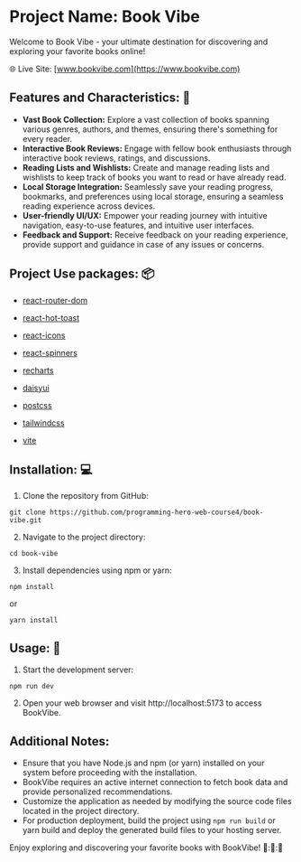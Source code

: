 # Project Name: Book Vibe

Welcome to Book Vibe - your ultimate destination for discovering and exploring your favorite books online!

:globe_with_meridians: Live Site: [www.bookvibe.com](https://www.bookvibe.com)

## Features and Characteristics: :card_index:

- **Vast Book Collection:** Explore a vast collection of books spanning various genres, authors, and themes, ensuring there's something for every reader.
- **Interactive Book Reviews:** Engage with fellow book enthusiasts through interactive book reviews, ratings, and discussions.
- **Reading Lists and Wishlists:** Create and manage reading lists and wishlists to keep track of books you want to read or have already read.
- **Local Storage Integration:** Seamlessly save your reading progress, bookmarks, and preferences using local storage, ensuring a seamless reading experience across devices.
- **User-friendly UI/UX:** Empower your reading journey with intuitive navigation, easy-to-use features, and intuitive user interfaces.
- **Feedback and Support:** Receive feedback on your reading experience, provide support and guidance in case of any issues or concerns.

## Project Use packages: :package:

- [react-router-dom](https://github.com/reactjs/react-router/tree/main/packages/react-router-dom)

- [react-hot-toast](https://react-hot-toast.com/)
- [react-icons]()
- [react-spinners](https://github.com/davidhu2000/react-spinners)
- [recharts](https://recharts.org/en-US)
- [daisyui](https://daisyui.com/)
- [postcss](https://postcss.org/)
- [tailwindcss](https://tailwindcss.com/)
- [vite](https://vitejs.dev/)

## Installation: :computer:

1. Clone the repository from GitHub:

```
git clone https://github.com/programming-hero-web-course4/book-vibe.git
```

2. Navigate to the project directory:

```
cd book-vibe
```

3. Install dependencies using npm or yarn:

```
npm install
```

or

```
yarn install
```

## Usage: :book:

1. Start the development server:

```
npm run dev
```

2. Open your web browser and visit http://localhost:5173 to access BookVibe.

## Additional Notes:

- Ensure that you have Node.js and npm (or yarn) installed on your system before proceeding with the installation.
- BookVibe requires an active internet connection to fetch book data and provide personalized recommendations.
- Customize the application as needed by modifying the source code files located in the project directory.
- For production deployment, build the project using `npm run build` or yarn build and deploy the generated build files to your hosting server.

Enjoy exploring and discovering your favorite books with BookVibe! :rocket:::rocket:::rocket:
